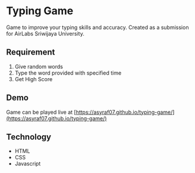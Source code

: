 # Typing Game

Game to improve your typing skills and accuracy. Created as a submission for AirLabs Sriwijaya University.

## Requirement
1. Give random words
2. Type the word provided with specified time
3. Get High Score

## Demo

Game can be played live at [https://asyraf07.github.io/typing-game/](https://asyraf07.github.io/typing-game/)

## Technology
- HTML
- CSS
- Javascript